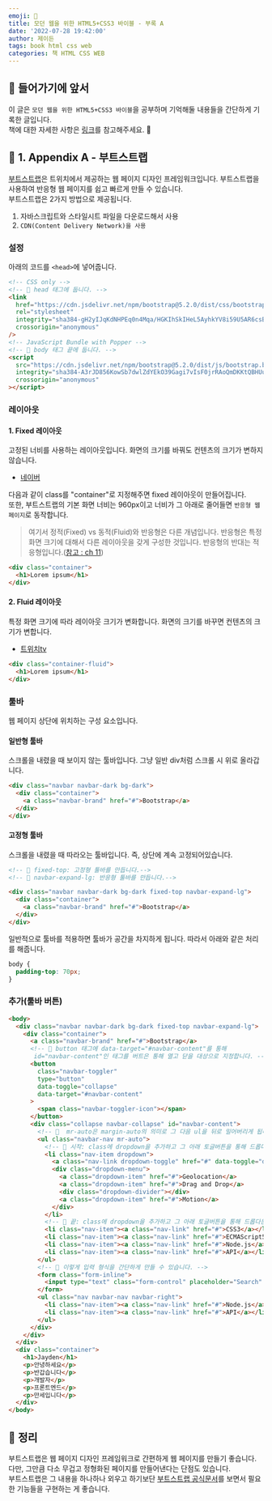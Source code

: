 ```yaml
---
emoji: 📖
title: 모던 웹을 위한 HTML5+CSS3 바이블 - 부록 A
date: '2022-07-28 19:42:00'
author: 제이든
tags: book html css web
categories: 책 HTML CSS WEB
---
```


## 🍎 들어가기에 앞서

이 글은 `모던 웹을 위한 HTML5+CSS3 바이블`을 공부하며 기억해둘 내용들을 간단하게 기록한 글입니다. <br/>
책에 대한 자세한 사항은 [링크](https://www.hanbit.co.kr/store/books/look.php?p_code=B8371709349)를 참고해주세요. 👏

## 📖 1. Appendix A - 부트스트랩

[부트스트랩](https://getbootstrap.com/)은 트위치에서 제공하는 웹 페이지 디자인 프레임워크입니다. 부트스트랩을 사용하여 반응형 웹 페이지를 쉽고 빠르게 만들 수 있습니다.<br/>
부트스트랩은 2가지 방법으로 제공됩니다.

1. 자바스크립트와 스타일시트 파일을 다운로드해서 사용
2. `CDN(Content Delivery Network)을 사용`

### 설정

아래의 코드를 `<head>`에 넣어줍니다.

```html
<!-- CSS only -->
<!-- 🌟 head 태그에 둡니다. -->
<link
  href="https://cdn.jsdelivr.net/npm/bootstrap@5.2.0/dist/css/bootstrap.min.css"
  rel="stylesheet"
  integrity="sha384-gH2yIJqKdNHPEq0n4Mqa/HGKIhSkIHeL5AyhkYV8i59U5AR6csBvApHHNl/vI1Bx"
  crossorigin="anonymous"
/>
<!-- JavaScript Bundle with Popper -->
<!-- 🌟 body 태그 끝에 둡니다. -->
<script
  src="https://cdn.jsdelivr.net/npm/bootstrap@5.2.0/dist/js/bootstrap.bundle.min.js"
  integrity="sha384-A3rJD856KowSb7dwlZdYEkO39Gagi7vIsF0jrRAoQmDKKtQBHUuLZ9AsSv4jD4Xa"
  crossorigin="anonymous"
></script>
```

### 레이아웃

#### 1. Fixed 레이아웃

고정된 너비를 사용하는 레이아웃입니다. 화면의 크기를 바꿔도 컨텐츠의 크기가 변하지 않습니다.

- [네이버](www.naver.com)

다음과 같이 class를 "container"로 지정해주면 fixed 레이아웃이 만들어집니다.<br/>
또한, 부트스트랩의 기본 화면 너비는 960px이고 너비가 그 아래로 줄어들면 `반응형 웹 페이지`로 동작합니다.

> 여기서 정적(Fixed) vs 동적(Fluid)와 반응형은 다른 개념입니다. 반응형은 특정 화면 크기에 대해서 다른 레이아웃을 갖게 구성한 것입니다.
> 반응형의 반대는 적응형입니다.([참고 : ch 11](https://jaydenlee1116.github.io/book-html5css3-bible/chapter11/))

```html
<div class="container">
  <h1>Lorem ipsum</h1>
</div>
```

#### 2. Fluid 레이아웃

특정 화면 크기에 따라 레이아웃 크기가 변화합니다. 화면의 크기를 바꾸면 컨텐츠의 크기가 변합니다.

- [트위치tv](www.twitch.tv)

```html
<div class="container-fluid">
  <h1>Lorem ipsum</h1>
</div>
```

### 툴바

웹 페이지 상단에 위치하는 구성 요소입니다.

#### 일반형 툴바

스크롤을 내렸을 때 보이지 않는 툴바입니다. 그냥 일반 div처럼 스크롤 시 위로 올라갑니다.

```html
<div class="navbar navbar-dark bg-dark">
  <div class="container">
    <a class="navbar-brand" href="#">Bootstrap</a>
  </div>
</div>
```

#### 고정형 툴바

스크롤을 내렸을 때 따라오는 툴바입니다. 즉, 상단에 계속 고정되어있습니다.

```html
<!-- 🌟 fixed-top: 고정형 툴바를 만듭니다.-->
<!-- 🌟 navbar-expand-lg: 반응형 툴바를 만듭니다.-->

<div class="navbar navbar-dark bg-dark fixed-top navbar-expand-lg">
  <div class="container">
    <a class="navbar-brand" href="#">Bootstrap</a>
  </div>
</div>
```

일반적으로 툴바를 적용하면 툴바가 공간을 차지하게 됩니다. 따라서 아래와 같은 처리를 해줍니다.

```css
body {
  padding-top: 70px;
}
```

### 추가(툴바 버튼)

```html
<body>
  <div class="navbar navbar-dark bg-dark fixed-top navbar-expand-lg">
    <div class="container">
      <a class="navbar-brand" href="#">Bootstrap</a>
      <!-- 🌟 button 태그에 data-target="#navbar-content"를 통해
       id="navbar-content"인 태그를 버트은 통해 열고 닫을 대상으로 지정합니다. -->
      <button
        class="navbar-toggler"
        type="button"
        data-toggle="collapse"
        data-target="#navbar-content"
      >
        <span class="navbar-toggler-icon"></span>
      </button>
      <div class="collapse navbar-collapse" id="navbar-content">
        <!-- 🌟  mr-auto은 margin-auto의 의미로 그 다음 ul을 뒤로 밀어버리게 됩니다. -->
        <ul class="navbar-nav mr-auto">
          <!-- 🌟 시작: class에 dropdown을 추가하고 그 아래 토글버튼을 통해 드롭다운 아이템을 만듭니다. -->
          <li class="nav-item dropdown">
            <a class="nav-link dropdown-toggle" href="#" data-toggle="dropdown">HTML</a>
            <div class="dropdown-menu">
              <a class="dropdown-item" href="#">Geolocation</a>
              <a class="dropdown-item" href="#">Drag and Drop</a>
              <div class="dropdown-divider"></div>
              <a class="dropdown-item" href="#">Motion</a>
            </div>
          </li>
          <!-- 🌟 끝: class에 dropdown을 추가하고 그 아래 토글버튼을 통해 드롭다운 아이템을 만듭니다. -->
          <li class="nav-item"><a class="nav-link" href="#">CSS3</a></li>
          <li class="nav-item"><a class="nav-link" href="#">ECMAScript5</a></li>
          <li class="nav-item"><a class="nav-link" href="#">Node.js</a></li>
          <li class="nav-item"><a class="nav-link" href="#">API</a></li>
        </ul>
        <!-- 🌟 이렇게 입력 형식을 간단하게 만들 수 있습니다. -->
        <form class="form-inline">
          <input type="text" class="form-control" placeholder="Search" />
        </form>
        <ul class="nav navbar-nav navbar-right">
          <li class="nav-item"><a class="nav-link" href="#">Node.js</a></li>
          <li class="nav-item"><a class="nav-link" href="#">API</a></li>
        </ul>
      </div>
    </div>
  </div>
  <div class="container">
    <h1>Jayden</h1>
    <p>안녕하세요</p>
    <p>반갑습니다</p>
    <p>개발자</p>
    <p>프론트엔드</p>
    <p>만세입니다</p>
  </div>
</body>
```

## 📕 정리

부트스트랩은 웹 페이지 디자인 프레임워크로 간편하게 웹 페이지를 만들기 좋습니다. 다만, 그만큼 다소 무겁고 정형화된 페이지를 만들어낸다는 단점도 있습니다.<br/>
부트스트랩은 그 내용을 하나하나 외우고 하기보단 [부트스트랩 공식문서](https://getbootstrap.com/docs/5.2/getting-started/introduction/)를 보면서 필요한 기능들을
구현하는 게 좋습니다.

```toc

```
